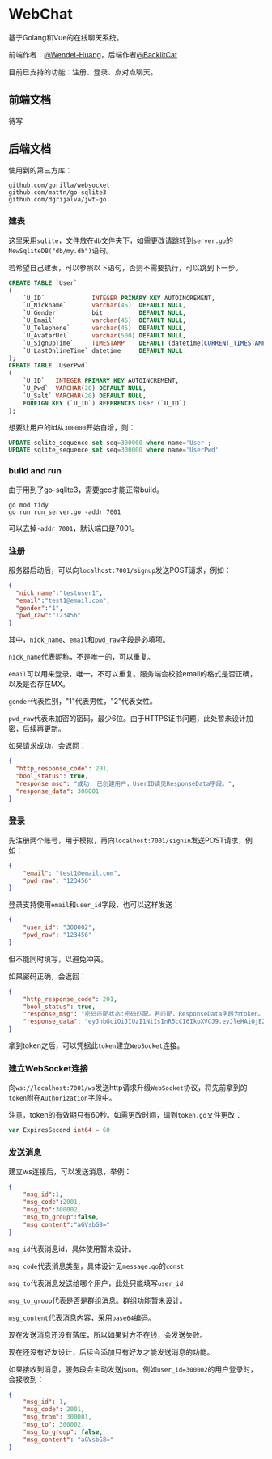 # WebChat

基于Golang和Vue的在线聊天系统。

前端作者：[@Wendel-Huang](https://github.com/Wendel-Huang)，后端作者[@BacklitCat](https://github.com/BacklitCat)

目前已支持的功能：注册、登录、点对点聊天。
## 前端文档
待写

## 后端文档

使用到的第三方库：
```
github.com/gorilla/websocket
github.com/mattn/go-sqlite3
github.com/dgrijalva/jwt-go
```
### 建表
这里采用`sqlite`，文件放在`db`文件夹下，如需更改请跳转到`server.go`的`NewSqliteDB("db/my.db")`语句。

若希望自己建表，可以参照以下语句，否则不需要执行，可以跳到下一步。

```sql
CREATE TABLE `User`
(
    `U_ID`             INTEGER PRIMARY KEY AUTOINCREMENT,
    `U_Nickname`       varchar(45)  DEFAULT NULL,
    `U_Gender`         bit          DEFAULT NULL,
    `U_Email`          varchar(45)  DEFAULT NULL,
    `U_Telephone`      varchar(45)  DEFAULT NULL,
    `U_AvatarUrl`      varchar(500) DEFAULT NULL,
    `U_SignUpTime`     TIMESTAMP    DEFAULT (datetime(CURRENT_TIMESTAMP, 'localtime')),
    `U_LastOnlineTime` datetime     DEFAULT NULL
);
CREATE TABLE `UserPwd`
(
    `U_ID`   INTEGER PRIMARY KEY AUTOINCREMENT,
    `U_Pwd`  VARCHAR(20) DEFAULT NULL,
    `U_Salt` VARCHAR(20) DEFAULT NULL,
    FOREIGN KEY (`U_ID`) REFERENCES User (`U_ID`)
);
```
想要让用户的id从`300000`开始自增，则：
```sql
UPDATE sqlite_sequence set seq=300000 where name='User';
UPDATE sqlite_sequence set seq=300000 where name='UserPwd'
```

### build and run

由于用到了go-sqlite3，需要gcc才能正常build。

```shell
go mod tidy
go run run_server.go -addr 7001
```

可以去掉`-addr 7001`，默认端口是7001。

### 注册

服务器启动后，可以向`localhost:7001/signup`发送POST请求，例如：

```json
{
  "nick_name":"testuser1",
  "email":"test1@email.com",
  "gender":"1",
  "pwd_raw":"123456"
}
```

其中，`nick_name`、`email`和`pwd_raw`字段是必填项。

`nick_name`代表昵称，不是唯一的，可以重复。

`email`可以用来登录，唯一，不可以重复。服务端会校验email的格式是否正确，以及是否存在MX。

`gender`代表性别，"1"代表男性，"2"代表女性。

`pwd_raw`代表未加密的密码，最少6位。由于HTTPS证书问题，此处暂未设计加密，后续再更新。

如果请求成功，会返回：

```json
{
  "http_response_code": 201,
  "bool_status": true,
  "response_msg": "成功: 已创建用户，UserID请见ResponseData字段。",
  "response_data": 300001
}
```

### 登录
先注册两个账号，用于模拟，再向`localhost:7001/signin`发送POST请求，例如：
```json
{
    "email": "test1@email.com",
    "pwd_raw": "123456"
}
```
登录支持使用`email`和`user_id`字段，也可以这样发送：
```json
{
    "user_id": "300002",
    "pwd_raw": "123456"
}
```
但不能同时填写，以避免冲突。

如果密码正确，会返回：

```json
{
    "http_response_code": 201,
    "bool_status": true,
    "response_msg": "密码匹配状态:密码匹配。若匹配，ResponseData字段为token。",
    "response_data": "eyJhbGciOiJIUzI1NiIsInR5cCI6IkpXVCJ9.eyJleHAiOjE2NjkyNzQ5NTksImlzcyI6InNlcnZlciIsInN1YiI6IjMwMDAwMSJ9.kucmgw2JHmTVBe4khJliYne9H4xylwlTrL3fiqYzgGM"
}
```

拿到token之后，可以凭据此`token`建立`WebSocket`连接。

### 建立WebSocket连接

向`ws://localhost:7001/ws`发送http请求升级`WebSocket`协议，将先前拿到的`token`附在`Authorization`字段中。

注意，token的有效期只有60秒。如需更改时间，请到`token.go`文件更改：

```go
var ExpiresSecond int64 = 60
```

### 发送消息

建立ws连接后，可以发送消息，举例：

```json
{
    "msg_id":1,
    "msg_code":2001,
    "msg_to":300002,
    "msg_to_group":false,
    "msg_content":"aGVsbG8="
}
```

`msg_id`代表消息id，具体使用暂未设计。

`msg_code`代表消息类型，具体设计见`message.go`的`const`

`msg_to`代表消息发送给哪个用户，此处只能填写`user_id`

`msg_to_group`代表是否是群组消息。群组功能暂未设计。

`msg_content`代表消息内容，采用`base64`编码。

现在发送消息还没有落库，所以如果对方不在线，会发送失败。

现在还没有好友设计，后续会添加只有好友才能发送消息的功能。

如果接收到消息，服务段会主动发送json。例如`user_id=300002`的用户登录时，会接收到：
```json
{
    "msg_id": 1,
    "msg_code": 2001,
    "msg_from": 300001,
    "msg_to": 300002,
    "msg_to_group": false,
    "msg_content": "aGVsbG8="
}
```